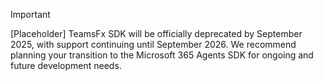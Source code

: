 > [!IMPORTANT]
>
> [Placeholder] TeamsFx SDK will be officially deprecated by September 2025, with support continuing until September 2026. We recommend planning your transition to the Microsoft 365 Agents SDK for ongoing and future development needs.
